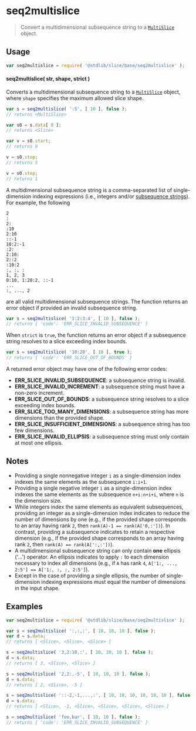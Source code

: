 <!--

@license Apache-2.0

Copyright (c) 2023 The Stdlib Authors.

Licensed under the Apache License, Version 2.0 (the "License");
you may not use this file except in compliance with the License.
You may obtain a copy of the License at

   http://www.apache.org/licenses/LICENSE-2.0

Unless required by applicable law or agreed to in writing, software
distributed under the License is distributed on an "AS IS" BASIS,
WITHOUT WARRANTIES OR CONDITIONS OF ANY KIND, either express or implied.
See the License for the specific language governing permissions and
limitations under the License.

-->

# seq2multislice

> Convert a multidimensional subsequence string to a [`MultiSlice`][@stdlib/slice/multi] object.

<!-- Section to include introductory text. Make sure to keep an empty line after the intro `section` element and another before the `/section` close. -->

<section class="intro">

</section>

<!-- /.intro -->

<!-- Package usage documentation. -->

<section class="usage">

## Usage

```javascript
var seq2multislice = require( '@stdlib/slice/base/seq2multislice' );
```

<a name="main"></a>

#### seq2multislice( str, shape, strict )

Converts a multidimensional subsequence string to a [`MultiSlice`][@stdlib/slice/multi] object, where `shape` specifies the maximum allowed slice shape.

```javascript
var s = seq2multislice( ':5', [ 10 ], false );
// returns <MultiSlice>

var s0 = s.data[ 0 ];
// returns <Slice>

var v = s0.start;
// returns 0

v = s0.stop;
// returns 5

v = s0.step;
// returns 1
```

A multidimensional subsequence string is a comma-separated list of single-dimension indexing expressions (i.e., integers and/or [subsequence strings][@stdlib/slice/base/seq2slice]). For example, the following

```text
2
:
2:
:10
2:10
::-1
10:2:-1
:2:
2:10:
2::2
:10:2
:, :, :
1, 2, 3
0:10, 1:20:2, ::-1
...
:, ..., 2
```

are all valid multidimensional subsequence strings. The function returns an error object if provided an invalid subsequence string.

```javascript
var s = seq2multislice( '1:2:3:4', [ 10 ], false );
// returns { 'code': 'ERR_SLICE_INVALID_SUBSEQUENCE' }
```

When `strict` is `true`, the function returns an error object if a subsequence string resolves to a slice exceeding index bounds.

```javascript
var s = seq2multislice( '10:20', [ 10 ], true );
// returns { 'code': 'ERR_SLICE_OUT_OF_BOUNDS' }
```

A returned error object may have one of the following error codes:

-   **ERR_SLICE_INVALID_SUBSEQUENCE**: a subsequence string is invalid.
-   **ERR_SLICE_INVALID_INCREMENT**: a subsequence string must have a non-zero increment.
-   **ERR_SLICE_OUT_OF_BOUNDS**: a subsequence string resolves to a slice exceeding index bounds.
-   **ERR_SLICE_TOO_MANY_DIMENSIONS**: a subsequence string has more dimensions than the provided shape.
-   **ERR_SLICE_INSUFFICIENT_DIMENSIONS**: a subsequence string has too few dimensions.
-   **ERR_SLICE_INVALID_ELLIPSIS**: a subsequence string must only contain at most one ellipsis.

</section>

<!-- /.usage -->

<!-- Package usage notes. Make sure to keep an empty line after the `section` element and another before the `/section` close. -->

<section class="notes">

## Notes

-   Providing a single nonnegative integer `i` as a single-dimension index indexes the same elements as the subsequence `i:i+1`.
-   Providing a single negative integer `i` as a single-dimension index indexes the same elements as the subsequence `n+i:n+i+i`, where `n` is the dimension size.
-   While integers index the same elements as equivalent subsequences, providing an integer as a single-dimension index indicates to reduce the number of dimensions by one (e.g., if the provided shape corresponds to an array having rank `2`, then `rank(A)-1 == rank(A['0,:'])`). In contrast, providing a subsequence indicates to retain a respective dimension (e.g., if the provided shape corresponds to an array having rank `2`, then `rank(A) == rank(A[':,:'])`).
-   A multidimensional subsequence string can only contain **one** ellipsis ('...') operator. An ellipsis indicates to apply `:` to each dimension necessary to index all dimensions (e.g., if `A` has rank `4`, `A['1:, ..., 2:5'] == A['1:, :, :, 2:5']`).
-   Except in the case of providing a single ellipsis, the number of single-dimension indexing expressions must equal the number of dimensions in the input shape.

</section>

<!-- /.notes -->

<!-- Package usage examples. -->

<section class="examples">

## Examples

<!-- eslint no-undef: "error" -->

```javascript
var seq2multislice = require( '@stdlib/slice/base/seq2multislice' );

var s = seq2multislice( ':,:,:', [ 10, 10, 10 ], false );
var d = s.data;
// returns [ <Slice>, <Slice>, <Slice> ]

s = seq2multislice( '3,2:10,:', [ 10, 10, 10 ], false );
d = s.data;
// returns [ 3, <Slice>, <Slice> ]

s = seq2multislice( '2,2:,-5', [ 10, 10, 10 ], false );
d = s.data;
// returns [ 2, <Slice>, -5 ]

s = seq2multislice( '::-2,-1,...,:', [ 10, 10, 10, 10, 10, 10 ], false );
d = s.data;
// returns [ <Slice>, -1, <Slice>, <Slice>, <Slice>, <Slice> ]

s = seq2multislice( 'foo,bar', [ 10, 10 ], false );
// returns { 'code': 'ERR_SLICE_INVALID_SUBSEQUENCE' }
```

</section>

<!-- /.examples -->

<!-- Section to include cited references. If references are included, add a horizontal rule *before* the section. Make sure to keep an empty line after the `section` element and another before the `/section` close. -->

<section class="references">

</section>

<!-- /.references -->

<!-- Section for related `stdlib` packages. Do not manually edit this section, as it is automatically populated. -->

<section class="related">

</section>

<!-- /.related -->

<!-- Section for all links. Make sure to keep an empty line after the `section` element and another before the `/section` close. -->

<section class="links">

[@stdlib/slice/multi]: https://github.com/stdlib-js/stdlib/tree/develop/lib/node_modules/%40stdlib/slice/multi

[@stdlib/slice/base/seq2slice]: https://github.com/stdlib-js/stdlib/tree/develop/lib/node_modules/%40stdlib/slice/base/seq2slice

</section>

<!-- /.links -->
